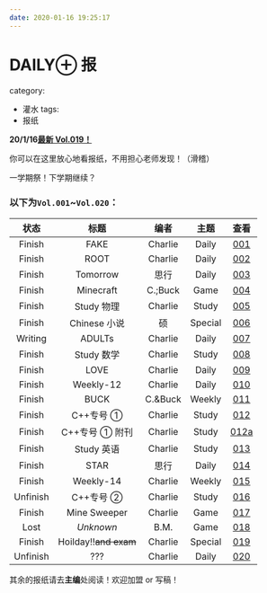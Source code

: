 ```yaml
---
date: 2020-01-16 19:25:17
---
```


# DAILY⊕ 报

category:

- 灌水
  tags:
- 报纸

**20/1/16[最新 Vol.019！](https://cdn.jsdelivr.net/gh/Charlie-zzy/imgCDN/newspaper/019.jpeg)**

你可以在这里放心地看报纸，不用担心老师发现！（滑稽）

<!-- more -->

一学期祭！下学期继续？

### 以下为`Vol.001`~`Vol.020`：

|   状态   |         标题          |  编者   |  主题   |                                    查看                                    |
| :------: | :-------------------: | :-----: | :-----: | :------------------------------------------------------------------------: |
|  Finish  |         FAKE          | Charlie |  Daily  |  [001](https://cdn.jsdelivr.net/gh/Charlie-zzy/imgCDN/newspaper/001.jpeg)  |
|  Finish  |         ROOT          | Charlie |  Daily  |  [002](https://cdn.jsdelivr.net/gh/Charlie-zzy/imgCDN/newspaper/002.jpeg)  |
|  Finish  |       Tomorrow        |  思行   |  Daily  |  [003](https://cdn.jsdelivr.net/gh/Charlie-zzy/imgCDN/newspaper/003.jpeg)  |
|  Finish  |       Minecraft       | C.;Buck |  Game   |  [004](https://cdn.jsdelivr.net/gh/Charlie-zzy/imgCDN/newspaper/004.jpeg)  |
|  Finish  |      Study 物理       | Charlie |  Study  |  [005](https://cdn.jsdelivr.net/gh/Charlie-zzy/imgCDN/newspaper/005.jpeg)  |
|  Finish  |     Chinese 小说      |   硕    | Special |  [006](https://cdn.jsdelivr.net/gh/Charlie-zzy/imgCDN/newspaper/006.jpeg)  |
| Writing  |        ADULTs         | Charlie |  Daily  |  [007](https://cdn.jsdelivr.net/gh/Charlie-zzy/imgCDN/newspaper/007.jpeg)  |
|  Finish  |      Study 数学       | Charlie |  Study  |  [008](https://cdn.jsdelivr.net/gh/Charlie-zzy/imgCDN/newspaper/008.jpeg)  |
|  Finish  |         LOVE          | Charlie |  Daily  |  [009](https://cdn.jsdelivr.net/gh/Charlie-zzy/imgCDN/newspaper/009.jpeg)  |
|  Finish  |       Weekly-12       | Charlie |  Daily  |  [010](https://cdn.jsdelivr.net/gh/Charlie-zzy/imgCDN/newspaper/010.jpeg)  |
|  Finish  |         BUCK          | C.&Buck | Weekly  |  [011](https://cdn.jsdelivr.net/gh/Charlie-zzy/imgCDN/newspaper/011.jpeg)  |
|  Finish  |       C++专号 ①       | Charlie |  Study  |  [012](https://cdn.jsdelivr.net/gh/Charlie-zzy/imgCDN/newspaper/012.jpeg)  |
|  Finish  |    C++专号 ① 附刊     | Charlie |  Study  | [012a](https://cdn.jsdelivr.net/gh/Charlie-zzy/imgCDN/newspaper/012a.jpeg) |
|  Finish  |      Study 英语       | Charlie |  Study  |  [013](https://cdn.jsdelivr.net/gh/Charlie-zzy/imgCDN/newspaper/013.jpeg)  |
|  Finish  |         STAR          |  思行   |  Daily  |  [014](https://cdn.jsdelivr.net/gh/Charlie-zzy/imgCDN/newspaper/014.jpeg)  |
|  Finish  |       Weekly-14       | Charlie | Weekly  |  [015](https://cdn.jsdelivr.net/gh/Charlie-zzy/imgCDN/newspaper/015.jpeg)  |
| Unfinish |       C++专号 ②       | Charlie |  Study  |  [016](https://cdn.jsdelivr.net/gh/Charlie-zzy/imgCDN/newspaper/016.jpeg)  |
|  Finish  |     Mine Sweeper      | Charlie |  Game   |  [017](https://cdn.jsdelivr.net/gh/Charlie-zzy/imgCDN/newspaper/017.jpeg)  |
|   Lost   |       _Unknown_       |  B.M.   |  Game   |  [018](https://cdn.jsdelivr.net/gh/Charlie-zzy/imgCDN/newspaper/018.jpeg)  |
|  Finish  | Hoilday!!~~and exam~~ | Charlie | Special |  [019](https://cdn.jsdelivr.net/gh/Charlie-zzy/imgCDN/newspaper/019.jpeg)  |
| Unfinish |          ???          | Charlie |  Daily  |  [020](https://cdn.jsdelivr.net/gh/Charlie-zzy/imgCDN/newspaper/020.jpeg)  |

其余的报纸请去**主编**处阅读！欢迎加盟 or 写稿！
